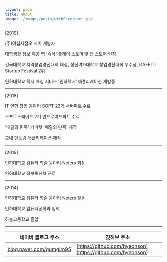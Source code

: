```yaml
---
layout: page
title: About
image: '/images/posts/withForeigner.jpg'
---
```


[2019]

(주)이십사점오 서버 개발자

대학생활 정보 제공 앱 '슥삭' 플레이 스토어 및 앱 스토어 런칭

건국대학교 지역창업경진대회 대상, 성신여자대학교 창업경진대회 우수상, GAFFITI Startup Festival 2위

인하대학교 택시 매칭 서비스 '인하택시' 애플리케이션 개발중

------

[2018]

IT 연합 창업 동아리 SOPT 23기 서버파트 수료

소프트스퀘어드 2기 안드로이드파트 수료

'배달의 민족' 카피캣 '배달의 만족' 제작

교내 멘토링 애플리케이션 제작

------

[2015]

인하대학교 컴퓨터 학술 동아리 Neters 회장

인하대학교 정보통신처 근로

------

[2014]

인하대학교 컴퓨터 학술 동아리 Neters 활동

인하대학교 컴퓨터공학과 입학

하늘고등학교 졸업

------

| 네이버 블로그 주소                                           | 깃허브 주소                                                  |
| ------------------------------------------------------------ | ------------------------------------------------------------ |
| [blog.naver.com/gumgim95](<https://blog.naver.com/gumgim95>) | [https://github.com/hyeonson](<https://github.com/hyeonson>) |